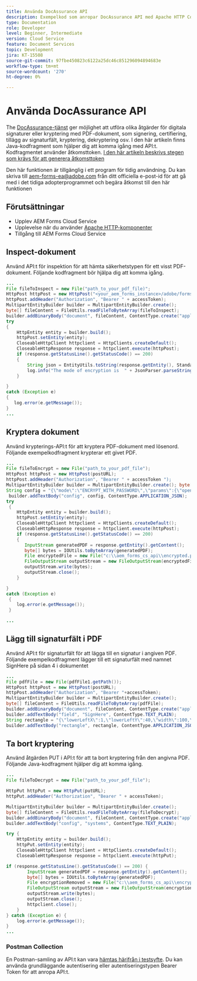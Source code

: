 ```yaml
---
title: Använda DocAssurance API
description: Exempelkod som anropar DocAssurance API med Apache HTTP Components i Java
type: Documentation
role: Developer
level: Beginner, Intermediate
version: Cloud Service
feature: Document Services
topic: Development
jira: KT-15508
source-git-commit: 97fbe450823c6122a25dc46c851296094894683e
workflow-type: tm+mt
source-wordcount: '270'
ht-degree: 0%

---
```


# Använda DocAssurance API

The [DocAssurance-tjänst](https://developer.adobe.com/experience-manager-forms-cloud-service-developer-reference/api/docassurance/#tag/DocAssurance) ger möjlighet att utföra olika åtgärder för digitala signaturer eller kryptering med PDF-dokument, som signering, certifiering, tillägg av signaturfält, kryptering, dekryptering osv.
I den här artikeln finns Java-kodfragment som hjälper dig att komma igång med API:t. Kodfragmentet använder åtkomsttoken. [I den här artikeln beskrivs stegen som krävs för att generera åtkomsttoken](https://experienceleague.adobe.com/en/docs/experience-manager-learn/cloud-service/forms/doc-gen-formscs/introduction)


<span class="preview">Den här funktionen är tillgänglig i ett program för tidig användning. Du kan skriva till aem-forms-ea@adobe.com från ditt officiella e-post-id för att gå med i det tidiga adopterprogrammet och begära åtkomst till den här funktionen</span>


## Förutsättningar

* Upplev AEM Forms Cloud Service
* Upplevelse när du använder [Apache HTTP-komponenter](https://hc.apache.org/httpcomponents-client-4.5.x/)
* Tillgång till AEM Forms Cloud Service

## Inspect-dokument

Använd API:t för inspektion för att hämta säkerhetstypen för ett visst PDF-dokument. Följande kodfragment bör hjälpa dig att komma igång.

```java
...
File fileToInspect = new File("path_to_your_pdf_file)";
HttpPost httpPost = new HttpPost("<your_aem_forms_instance>/adobe/forms/document/assure/inspect");
httpPost.addHeader("Authorization", "Bearer " + accessToken);
MultipartEntityBuilder builder = MultipartEntityBuilder.create();
byte[] fileContent = FileUtils.readFileToByteArray(fileToInspect);
builder.addBinaryBody("document", fileContent, ContentType.create("application/pdf"), "BenefitOverview.pdf");
try
{
    HttpEntity entity = builder.build();
    httpPost.setEntity(entity);
    CloseableHttpClient httpclient = HttpClients.createDefault();
    CloseableHttpResponse response = httpclient.execute(httpPost);
    if (response.getStatusLine().getStatusCode() == 200)   
    {
        String json = EntityUtils.toString(response.getEntity(), StandardCharsets.UTF_8);
        log.info("The mode of encryption is  " + JsonParser.parseString(json).getAsJsonObject().get("mode").getAsString());
    }

} 
catch (Exception e)
{
   log.error(e.getMessage());
}
...
```


## Kryptera dokument

Använd krypterings-API:t för att kryptera PDF-dokument med lösenord. Följande exempelkodfragment krypterar ett givet PDF.

```java
...
File fileToEncrypt = new File("path_to_your_pdf_file");
HttpPost httpPost = new HttpPost(postURL);
httpPost.addHeader("Authorization", "Bearer " + accessToken ");
MultipartEntityBuilder builder = MultipartEntityBuilder.create(); byte[] fileContent = FileUtils.readFileToByteArray(fileToEncrypt); builder.addBinaryBody("document", fileContent, ContentType.create("application/pdf"), "BenefitOverview.pdf");
String config = "{\"mode\":\"ENCRYPT_WITH_PASSWORD\",\"params\":{\"openPassword\":\"adobe\",\"permPassword\":\"systems\",\"permissions\":[\"ALL_PERM\"]}}";
 builder.addTextBody("config", config, ContentType.APPLICATION_JSON);
try
 {
    HttpEntity entity = builder.build();
    httpPost.setEntity(entity);
    CloseableHttpClient httpclient = HttpClients.createDefault();
    CloseableHttpResponse response = httpclient.execute(httpPost);
    if (response.getStatusLine().getStatusCode() == 200)
    {
       InputStream generatedPDF = response.getEntity().getContent();
       byte[] bytes = IOUtils.toByteArray(generatedPDF);
       File encryptedFile = new File("c:\\aem_forms_cs_api\\encrypted.pdf");
       FileOutputStream outputStream = new FileOutputStream(encryptedFile);
       outputStream.write(bytes);
       outputStream.close();
    }

}
catch (Exception e)
 {
    log.error(e.getMessage());
 }

...
```

## Lägg till signaturfält i PDF

Använd API:t för signaturfält för att lägga till en signatur i angiven PDF. Följande exempelkodfragment lägger till ett signaturfält med namnet SignHere på sidan 4 i dokumentet

```java
...
File pdfFile = new File(pdfFile1.getPath());
HttpPost httpPost = new HttpPost(postURL);
httpPost.addHeader("Authorization", "Bearer "+accessToken);
MultipartEntityBuilder builder = MultipartEntityBuilder.create();
byte[] fileContent = FileUtils.readFileToByteArray(pdfFile);
builder.addBinaryBody("document", fileContent, ContentType.create("application/pdf"), "BenefitOverview.pdf");
builder.addTextBody("field", "SignHere", ContentType.TEXT_PLAIN);
String rectangle = "{\"lowerLeftX\":1,\"lowerLeftY\":40,\"width\":100,\"height\":100}";
builder.addTextBody("rectangle", rectangle, ContentType.APPLICATION_JSON);
```


## Ta bort kryptering

Använd åtgärden PUT i API:t för att ta bort kryptering från den angivna PDF. Följande Java-kodfragment hjälper dig att komma igång.

```java
...
File fileToDecrypt = new File("path_to_your_pdf_file");

HttpPut httpPut = new HttpPut(putURL);
httpPut.addHeader("Authorization", "Bearer " + accessToken);

MultipartEntityBuilder builder = MultipartEntityBuilder.create();
byte[] fileContent = FileUtils.readFileToByteArray(fileToDecrypt);
builder.addBinaryBody("document", fileContent, ContentType.create("application/pdf"), "BenefitOverview.pdf");
builder.addTextBody("config", "systems", ContentType.TEXT_PLAIN);

try {
    HttpEntity entity = builder.build();
    httpPut.setEntity(entity);
    CloseableHttpClient httpclient = HttpClients.createDefault();
    CloseableHttpResponse response = httpclient.execute(httpPut);

if (response.getStatusLine().getStatusCode() == 200) {
        InputStream generatedPDF = response.getEntity().getContent();
        byte[] bytes = IOUtils.toByteArray(generatedPDF);
        File encryptionRemoved = new File("c:\\aem_forms_cs_api\\encryption_removed.pdf");
        FileOutputStream outputStream = new FileOutputStream(encryptionRemoved);
        outputStream.write(bytes);
        outputStream.close();
        httpclient.close();
    }
} catch (Exception e) {
    log.error(e.getMessage());
}
...
```

### Postman Collection

En Postman-samling av API:t kan vara [hämtas härifrån i testsyfte](assets/DocAssuranceAPI.postman_collection.json). Du kan använda grundläggande autentisering eller autentiseringstypen Bearer Token för att anropa API:t.
